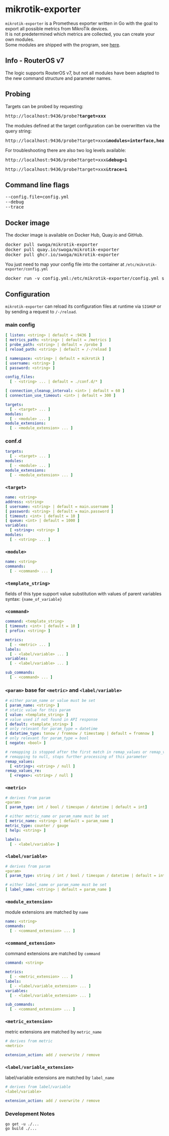 # mikrotik-exporter
`mikrotik-exporter` is a Prometheus exporter written in Go with the goal to export all possible metrics from MikroTik devices.  
It is not predetermined which metrics are collected, you can create your own modules.  
Some modules are shipped with the program, see [here](/dist/modules).  

## Info - RouterOS v7
The logic supports RouterOS v7, but not all modules have been adapted to the new command structure and parameter names.

## Probing
Targets can be probed by requesting:
<pre>http://localhost:9436/probe?<b>target=xxx</b></pre>
The modules defined at the target configuration can be overwritten via the query string:
<pre>http://localhost:9436/probe?target=xxx&<b>modules=interface,health</b></pre>
For troubleshooting there are also two log levels available:
<pre>http://localhost:9436/probe?target=xxx&<b>debug=1</b></pre>
<pre>http://localhost:9436/probe?target=xxx&<b>trace=1</b></pre>

## Command line flags
<pre>
--config.file=config.yml
--debug
--trace
</pre>

## Docker image
The docker image is available on Docker Hub, Quay.io and GitHub.

<pre>
docker pull swoga/mikrotik-exporter
docker pull quay.io/swoga/mikrotik-exporter
docker pull ghcr.io/swoga/mikrotik-exporter
</pre>

You just need to map your config file into the container at `/etc/mikrotik-exporter/config.yml`
<pre>
docker run -v config.yml:/etc/mikrotik-exporter/config.yml swoga/mikrotik-exporter
</pre>

## Configuration

`mikrotik-exporter` can reload its configuration files at runtime via `SIGHUP` or by sending a request to `/-/reload`.  

### main config
```yaml
[ listen: <string> | default = :9436 ]
[ metrics_path: <string> | default = /metrics ]
[ probe_path: <string> | default = /probe ]
[ reload_path: <string> | default = /-/reload ]

[ namespace: <string> | default = mikrotik ]
[ username: <string> ]
[ password: <string> ]

config_files:
  [ - <string> ... | default = ./conf.d/* ]

[ connection_cleanup_interval: <int> | default = 60 ]
[ connection_use_timeout: <int> | default = 300 ]

targets:
  [ - <target> ... ]
modules:
  [ - <module> ... ]
module_extensions:
  [ - <module_extension> ... ]
```

### conf.d
```yaml
targets:
  [ - <target> ... ]
modules:
  [ - <module> ... ]
module_extensions:
  [ - <module_extension> ... ]
```

### `<target>`
```yaml
name: <string>
address: <string>
[ username: <string> | default = main.username ]
[ password: <string> | default = main.password ]
[ timeout: <int> | default = 10 ]
[ queue: <int> | default = 1000 ]
variables:
  [ <string>: <string> ]
modules:
  [ - <string> ... ]
```

### `<module>`
```yaml
name: <string>
commands:
  [ - <command> ... ]
```

### `<template_string>`
fields of this type support value substitution with values of parent variables  
syntax: `{name_of_variable}`

### `<command>`
```yaml
command: <template_string>
[ timeout: <int> | default = 10 ]
[ prefix: <string> ]

metrics:
  [ - <metric> ... ]
labels:
  [ - <label/variable> ... ]
variables:
  [ - <label/variable> ... ]

sub_commands:
  [ - <command> ... ]
```

### `<param>` base for `<metric>` and `<label/variable>`
```yaml
# either param_name or value must be set
[ param_name: <string> ]
# static value for this param
[ value: <template_string> ]
# value used if not found in API response
[ default: <template_string> ]
# only relevant for param_type = datetime
[ datetime_type: tonow / fromnow / timestamp | default = fromnow ]
# only relevant for param_type = bool
[ negate: <bool> ]

# remapping is stopped after the first match in remap_values or remap_values_re
# remapping to null, stops further processing of this parameter
remap_values:
  [ <string>: <string> / null ]
remap_values_re:
  [ <regex>: <string> / null ]
```

### `<metric>`
```yaml
# derives from param
<param>
[ param_type: int / bool / timespan / datetime | default = int]

# either metric_name or param_name must be set
[ metric_name: <string> | default = param_name ]
metric_type: counter / gauge
[ help: <string> ]

labels:
  [ - <label/variable> ]
```

### `<label/variable>`
```yaml
# derives from param
<param>
[ param_type: string / int / bool / timespan / datetime | default = int]

# either label_name or param_name must be set
[ label_name: <string> | default = param_name ]
```

### `<module_extension>`
module extensions are matched by `name`
```yaml
name: <string>
commands: 
  [ - <command_extension> ... ]
```

### `<command_extension>`
command extensions are matched by `command`
```yaml
command: <string>

metrics:
  [ - <metric_extension> ... ]
labels:
  [ - <label/variable_extension> ... ]
variables:
  [ - <label/variable_extension> ... ]

sub_commands:
  [ - <command_extension> ... ]
```

### `<metric_extension>`
metric extensions are matched by `metric_name`
```yaml
# derives from metric
<metric>

extension_action: add / overwrite / remove
```

### `<label/variable_extension>`
label/variable extensions are matched by `label_name`
```yaml
# derives from label/variable
<label/variable>

extension_action: add / overwrite / remove
```

### Development Notes
```
go get -u ./...
go build ./...
```
